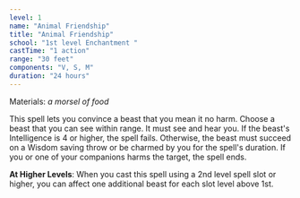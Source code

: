 ```yaml
---
level: 1
name: "Animal Friendship"
title: "Animal Friendship"
school: "1st level Enchantment "
castTime: "1 action"
range: "30 feet"
components: "V, S, M"
duration: "24 hours"
---
```


Materials: *a morsel of food*

This spell lets you convince a beast that you mean it no harm. Choose a beast that you can see within range. It must see and hear you. If the beast's Intelligence is 4 or higher, the spell fails. Otherwise, the beast must succeed on a Wisdom saving throw or be charmed by you for the spell's duration. If you or one of your companions harms the target, the spell ends.

**At Higher Levels**: When you cast this spell using a 2nd level spell slot or higher, you can affect one additional beast for each slot level above 1st.
